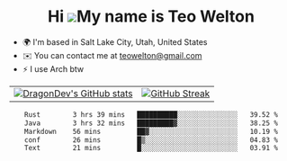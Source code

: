 <div align="center">
  
# Hi ![](https://user-images.githubusercontent.com/18350557/176309783-0785949b-9127-417c-8b55-ab5a4333674e.gif)My name is Teo Welton
</div>

*   🌍  I'm based in Salt Lake City, Utah, United States
*   ✉️  You can contact me at [teowelton@gmail.com](mailto:teowelton@gmail.com)
*   ⚡  I use Arch btw

<div align="center">

|||
|:-------------------------:|:-------------------------:|
| [![DragonDev's GitHub stats](https://github-readme-stats.vercel.app/api?username=DragonDev07&bg_color=1e1e2e&text_color=cdd6f4&icon_color=cba6f7&title_color=94e2d5)](https://github.com/DragonDev07) | [![GitHub Streak](https://streak-stats.demolab.com?user=DragonDev07&theme=catppuccin-mocha)](https://git.io/streak-stats) |

<!--START_SECTION:waka-->

```txt
Rust        3 hrs 39 mins   ██████████░░░░░░░░░░░░░░░   39.52 %
Java        3 hrs 32 mins   █████████▓░░░░░░░░░░░░░░░   38.25 %
Markdown    56 mins         ██▓░░░░░░░░░░░░░░░░░░░░░░   10.19 %
conf        26 mins         █▒░░░░░░░░░░░░░░░░░░░░░░░   04.83 %
Text        21 mins         █░░░░░░░░░░░░░░░░░░░░░░░░   03.91 %
```

<!--END_SECTION:waka-->

</div>
